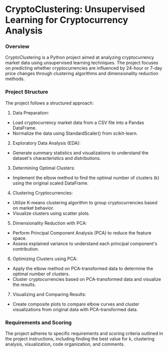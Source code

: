 # CryptoClustering: Unsupervised Learning for Cryptocurrency Analysis
### Overview
CryptoClustering is a Python project aimed at analyzing cryptocurrency market data using unsupervised learning techniques. The project focuses on predicting whether cryptocurrencies are influenced by 24-hour or 7-day price changes through clustering algorithms and dimensionality reduction methods.

### Project Structure
The project follows a structured approach:

1. Data Preparation:
  - Load cryptocurrency market data from a CSV file into a Pandas DataFrame.
  - Normalize the data using StandardScaler() from scikit-learn.
2. Exploratory Data Analysis (EDA):
 - Generate summary statistics and visualizations to understand the dataset's characteristics and distributions.
3. Determining Optimal Clusters:
  - Implement the elbow method to find the optimal number of clusters (k) using the original scaled DataFrame.
4. Clustering Cryptocurrencies:
  - Utilize K-means clustering algorithm to group cryptocurrencies based on market behavior.
  - Visualize clusters using scatter plots.
5. Dimensionality Reduction with PCA:
  - Perform Principal Component Analysis (PCA) to reduce the feature space.
  - Assess explained variance to understand each principal component's contribution.
6. Optimizing Clusters using PCA:
  - Apply the elbow method on PCA-transformed data to determine the optimal number of clusters.
  - Cluster cryptocurrencies based on PCA-transformed data and visualize the results.
7. Visualizing and Comparing Results:
  - Create composite plots to compare elbow curves and cluster visualizations from original data with PCA-transformed data.

### Requirements and Scoring
The project adheres to specific requirements and scoring criteria outlined in the project instructions, including finding the best value for k, clustering analysis, visualization, code organization, and comments.
